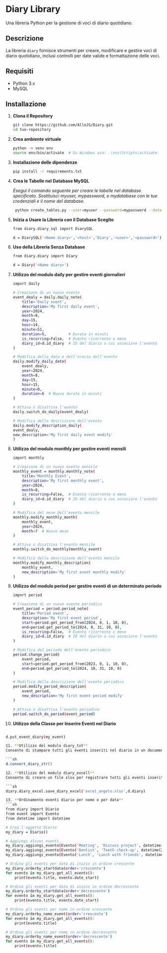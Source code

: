 # Diary Library

Una libreria Python per la gestione di voci di diario quotidiano.

## Descrizione

La libreria `diary` fornisce strumenti per creare, modificare e gestire voci di diario quotidiano, inclusi controlli per date valide e formattazione delle voci.

## Requisiti

- Python 3.x
- MySQL

## Installazione

1. **Clona il Repository**

   ```sh
   git clone https://github.com/AlloJS/Diary.git
   cd tuo-repository
   
2. **Crea ambiente virtuale**

   ```sh
   python -m venv env
   source env/bin/activate  # Su Windows usa: .\env\Scripts\activate

3. **Installazione delle dipendenze**

   ```sh
   pip install -r requirements.txt

4. **Crea le Tabelle nel Database MySQL**

   *Esegui il comando seguente per creare le tabelle nel database specificato. 
   Sostituisci myuser, mypassword, e mydatabase con le tue credenziali e il nome del database.*
   
   ```sh
    python create_tables.py --user=myuser --password=mypassword --database=mydatabase
5. **Inizia a Usare la Libreria con il Database Sceglto**

   ```sh
   from diary.diary_sql import DiarySQL
   
   d = DiarySQL('<Name diary>','<host>','Diary','<user>','<password>')

6. **Uso della Libreria Senza Database**

   ```sh
   from diary.diary import Diary
   
   d = Diary('<Name diary>')

7. **Utilizzo del modulo daily per gestire eventi giornalieri**
   
   ```sh
   import daily
   
   # Creazione di un nuovo evento
   event_dealy = daily.daily_note(
       title='Daily event',
       description='My first daily event',
       year=2024,
       month=8,
       day=15,
       hour=14,
       minute=51,
       duration=5,          # Durata in minuti
       is_recurring=False,  # Evento ricorrente o meno
       diary_id=d.id_diary  # ID del diario a cui associare l'evento
   )
   
   # Modifica della data e dell'orario dell'evento
   daily.modify_daily_date(
       event_dealy,
       year=2024,
       month=8,
       day=15,
       hour=15,
       minute=0,
       duration=6  # Nuova durata in minuti
   )
   
   # Attiva o disattiva l'evento
   daily.switch_do_daily(event_dealy)
   
   # Modifica della descrizione dell'evento
   daily.modify_description_daily(
   event_dealy,
   new_description='My first daily event modify'
   )

8. **Utilizzo del modulo monthly per gestire eventi mensili**
   
   ```sh
   import monthly
   
   # Creazione di un nuovo evento mensile
   monthly_event = monthly.monthly_note(
       title='Monthly Event',
       description='My first monthly event',
       year=2024,
       month=8,
       is_recurring=False,  # Evento ricorrente o meno
       diary_id=d.id_diary  # ID del diario a cui associare l'evento
   )
   
   # Modifica del mese dell'evento mensile
   monthly.modify_monthly_month(
       monthly_event,
       year=2024,
       month=7  # Nuovo mese
   )
   
   # Attiva o disattiva l'evento mensile
   monthly.switch_do_monthly(monthly_event)
   
   # Modifica della descrizione dell'evento mensile
   monthly.modify_monthly_description(
       monthly_event,
       new_description='My first event monthly modify'
   )

9. **Utilizzo del modulo period per gestire eventi di un determinato periodo**
   
   ```sh
   import period
   
   # Creazione di un nuovo evento periodico
   event_period = period.period_note(
       title='Period event',
       description='My first event period',
       start=period.get_period_from(2024, 8, 1, 10, 0),
       end=period.get_period_to(2024, 8, 31, 10, 0),
       is_recurring=False,  # Evento ricorrente o meno
       diary_id=d.id_diary  # ID del diario a cui associare l'evento
   )
   
   # Modifica del periodo dell'evento periodico
   period.change_period(
       event_period,
       start=period.get_period_from(2023, 8, 1, 10, 0),
       end=period.get_period_to(2024, 10, 31, 10, 0)
   )
   
   # Modifica della descrizione dell'evento periodico
   period.modify_period_description(
       event_period,
       new_description='My first event period modify'
   )
   
   # Attiva o disattiva l'evento periodico
   period.switch_do_period(event_period)

10. **Utilizzo della Classe per Inserire Eventi nel Diario**
   
   ```sh
   
   d.put_event_diary(my_event)

11. **Utilizzo del modulo diary_txt**
Consente di stampare tutti gli eventi inseriti nel diario in un documento .txt
   
   ```sh
   d.convert_diary_str()

12. **Utilizzo del modulo diary_excell**
Consente di creare un file xlsx per registrare tutti gli eventi inseriti nel diario
   
   ```sh
   diary.diary_excel.save_diary_excel('excel_angelo.xlsx',d.diary)

13. **Ordinamento eventi diario per nome o per data**
   ```sh
   from diary import Diario
   from event import Evento
   from datetime import datetime
   
   # Crea l'oggetto Diario
   my_diary = Diario()
   
   # Aggiungi alcuni eventi
   my_diary.aggiungi_evento(Evento('Meeting', 'Discuss project', datetime(2024, 8, 15, 10, 0), datetime(2024, 8, 15, 11, 0)))
   my_diary.aggiungi_evento(Evento('Dentist', 'Teeth check-up', datetime(2024, 8, 16, 9, 0), datetime(2024, 8, 16, 10, 0)))
   my_diary.aggiungi_evento(Evento('Lunch', 'Lunch with friends', datetime(2024, 8, 14, 12, 0), datetime(2024, 8, 14, 13, 0)))
   
   # Ordina gli eventi per data di inizio in ordine crescente
   my_diary.orderby_startdata(order='crescente')
   for evento in my_diary.get_all_events():
       print(evento.title, evento.date_start)
   
   # Ordina gli eventi per data di inizio in ordine decrescente
   my_diary.orderby_startdata(order='decrescente')
   for evento in my_diary.get_all_events():
       print(evento.title, evento.date_start)
   
   # Ordina gli eventi per nome in ordine crescente
   my_diary.orderby_name_event(order='crescente')
   for evento in my_diary.get_all_events():
       print(evento.title)
   
   # Ordina gli eventi per nome in ordine decrescente
   my_diary.orderby_name_event(order='decrescente')
   for evento in my_diary.get_all_events():
       print(evento.title)


